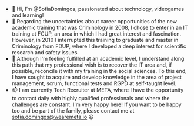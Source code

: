- 👋 Hi, I’m @SofiaDomingos, passionated about technology, videogames and learning!
- 👀 Regarding the uncertainties about career opportunities of the new academic training that was Criminology in 2008, I chose to enter in an IT training at FCUP, an area in which I had great interest and fascination. However, in 2010 I interrupted this training to graduate and master in Criminology from FDUP, where I developed a deep interest for scientific research and safety issues.
- 💞️ Although I'm feeling fulfilled at an academic level, I understand along this path that my professional wish is to recover the IT area and, if possible, reconcile it with my training in the social sciences. To this end, I have sought to acquire and develop knowledge in the area of project management, scrum, functional tests and RGPD at self-taught level.
- 📫 I am currently Tech Recruiter at META, where I have the opportunity to contact daily with highly qualified professionals and where the challenges are constant. I'm very happy here! If you want to be happy too and be part of the family, please contact me at sofia.domingos@wearemeta.io 😃

